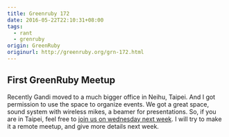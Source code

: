 ```yaml
---
title: Greenruby 172
date: 2016-05-22T22:10:31+08:00
tags:
  - rant
  - grenruby
origin: GreenRuby
originurl: http://greenruby.org/grn-172.html
---
```

## First GreenRuby Meetup

Recently Gandi moved to a much bigger office in Neihu, Taipei. And I got
permission to use the space to organize events. We got a great space, sound
system with wireless mikes, a beamer for presentations. So, if you are in
Taipei, feel free to [join us on wednesday next week][grg001].  I will try to
make it a remote meetup, and give more details next week.

[grg001]: http://greenruby.kktix.cc/events/grg-001

